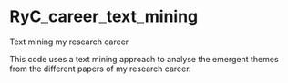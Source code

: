 # RyC_career_text_mining
Text mining my research career

This code uses a text mining approach to analyse the emergent themes from the different papers of my research career.
